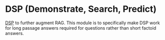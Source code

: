 # DSP (Demonstrate, Search, Predict)

[DSP](https://github.com/stanfordnlp/dspy) to further augment RAG. This module is to specifically make DSP work for long passage answers required for questions rather than short factoid answers.